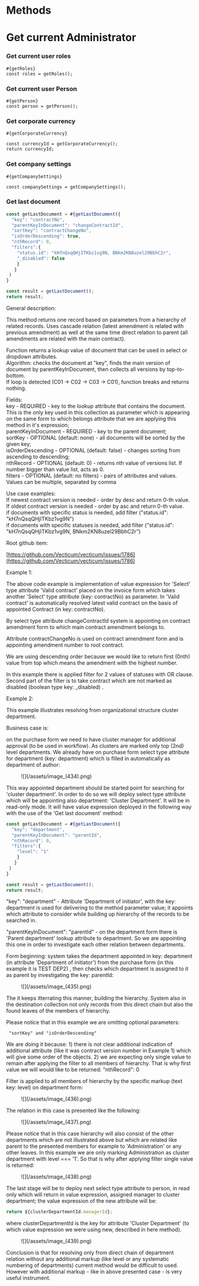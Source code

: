 # Methods


# Get current Administrator

### Get current user roles

```
#{getRoles}
const roles = getRoles();
```

### Get current user Person

```
#{getPerson}
const person = getPerson();
```

### Get corporate currency

```
#{getCorporateCurrency}

const currencyId = getCorporateCurrency();
return currencyId;
```

### Get company settings

```
#{getCompanySettings}

const companySettings = getCompanySettings();
```
### Get last document

```javascript
const getLastDocument = #{getLastDocument({
  "key": "contractNo",
  "parentKeyInDocument": "changeContractId",
  "sortKey": "contractChangeNo",
  "isOrderDescending": true,
  "nthRecord": 0,
  "filters":{
    "status.id": "kH7nQsqQHjITKbz1vg9N, BNkm2KN8uzel29BbhC2r", 
    "_disabled": false
    }
   }
 )
}

const result = getLastDocument();
return result;
```

General description:

This method returns one record based on parameters from a hierarchy of related records. Uses cascade relation (latest amendment is related with previous amendment) as well at the same time direct relation to parent (all amendments are related with the main contract).



Function returns a lookup value of document that can be used in select or dropdown attributes.\
Algorithm: checks the document at "key", finds the main version of document by parentKeyInDocument, then collects all versions by top-to-bottom.\
If loop is detected (C01 -> C02 -> C03 -> C01), function breaks and returns nothing.

Fields:\
key - REQUIRED - key to the lookup attribute that contains the document. This is the only key used in this collection as parameter which is appearing on the same form to which  belongs attribute that we are applying this method in it's expression;\
parentKeyInDocument - REQUIRED - key to the parent document;\
sortKey - OPTIONAL (default: none) - all documents will be sorted by the given key;\
isOrderDescending - OPTIONAL (default: false) - changes sorting from ascending to descending;\
nthRecord - OPTIONAL (default: 0) - returns nth value of versions list. If number bigger than value list, acts as 0.\
filters - OPTIONAL (default: no filters) - pairs of attributes and values. Values can be multiple, separated by comma

Use case examples:\
If newest contract version is needed - order by desc and return 0-th value.\
If oldest contract version is needed - order by asc and return 0-th value.\
if documents with specific status is needed, add filter ("status.id": "kH7nQsqQHjITKbz1vg9N")\
if documents with specific statuses is needed, add filter ("status.id": "kH7nQsqQHjITKbz1vg9N, BNkm2KN8uzel29BbhC2r")

Root github item:&#x20;

[https://github.com/Vecticum/vecticum/issues/1786](https://github.com/Vecticum/vecticum/issues/1786)

Example 1:

The above code example is implementation of value expression for 'Select' type attribute 'Valid contract' placed on the invoice form which takes another 'Select' type attribute (key: contractNo) as parameter. In 'Valid contract' is automatically resolved latest valid contract on the basis of appointed Contract (in key: contractNo).&#x20;

By select type attribute changeContractId system is appointing on contract amendment form to which main contract amendment belongs to.

Attribute contractChangeNo is used on contract amendment form and is appointing amendment number to root contract.

We are using descending order because we would like to return first (0nth) value from top which means the amendment with the highest number.

In this example there is applied filter for 2 values of statuses with OR clause. Second part of the filter is to take contract which are not marked as disabled (boolean type key: \_disabled) .

Example 2:

This example illustrates resolving from organizational structure cluster department.&#x20;

Business case is:&#x20;

on the purchase form we need to have cluster manager for additional approval (to be used in workflow). As clusters are marked only top (2nd) level departments. We already have on purchase form select type attribute for department (key: department) which is filled in automatically as department of author:

&#x20;

<figure>![](/assets/image_(434).png)</figure>

This way appointed department should be started point for searching for 'cluster department'. In order to do so we will deploy select type attribute which will be appointing also department: 'Cluster Department'. It will be in read-only mode. It will have value expression deployed in the following way with the use of the 'Get last document' method:

```javascript
const getLastDocument = #{getLastDocument({
  "key": "department",
  "parentKeyInDocument": "parentId",
  "nthRecord": 0,
  "filters":{
    "level": "1"
    }
   }
 )
}

const result = getLastDocument();
return result;
```

&#x20;"key": "department" -  Attribute 'Department of initiator', with the key: department is used for delivering to the method parameter value; it appoints which attribute to consider while building up hierarchy of the records to be searched in.

"parentKeyInDocument": "parentId" - on the department form there is 'Parent department' lookup attribute to department. So we are appointing this one in order to investigate each other relation between departments.&#x20;

Form beginning: system takes the department appointed in key: department (in attribute 'Department of initiator') from the purchase form (in this example it is TEST DEP2) , then checks which department is assigned to it as parent by investigating the key: parentId:

&#x20;

<figure>![](/assets/image_(435).png)</figure>

The it keeps itterrating this manner, building the hierarchy. System also in the destination collection not only records from this direct chain but also the found leaves of the members of hierarchy.

Please notice that in this example we are omitting optional parameters:

```
 "sortKey" and "isOrderDescending"
```

We are doing it because: 1) there is not clear additional indication of additional attribute (like it was contract version number in Example 1) which will give some order of the objects. 2) we are expecting only single value to remain after applying the filter to all members of hierarchy. That is why first value we will would like to be returned: "nthRecord": 0&#x20;

Filter is applied to all members of hierarchy by the specific markup (text key: level) on department form:

<figure>![](/assets/image_(436).png)</figure>

&#x20;The relation in this case is presented like the following:

<figure>![](/assets/image_(437).png)</figure>

Please notice that in this case hierarchy will also consist of the other departments which are not illustrated above but which are related like parent to the presented members for example to 'Administration' or any other leaves.  In this example we are only marking Administration as cluster department with level === '1'. So that is why after applying filter single value is returned:

<figure>![](/assets/image_(438).png)</figure>

The last stage will be to deploy next select type attribute to person, in read only which will return in value expression, assigned manager to cluster department; the value expression of the new attribute will be: &#x20;

```javascript
return ${clusterDepartmentId.managerId};
```

where clusterDepartmentId is the key for attribute 'Cluster Department' (to which value expression we were using new, described in here method).

<figure>![](/assets/image_(439).png)</figure>

Conclusion is that for resolving only from direct chain of department relation without any additional markup (like level or any systematic numbering of departments) current method would be difficult to used. However with additional markup - like in above presented case - is very useful instrument. &#x20;
